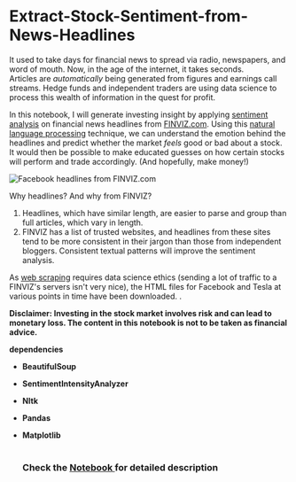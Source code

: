 # Extract-Stock-Sentiment-from-News-Headlines
<p>It used to take days for financial news to spread via radio, newspapers, and word of mouth. Now, in the age of the internet, it takes seconds.<br>
Articles are <em>automatically</em> being generated from figures and earnings call streams. Hedge funds and independent traders are using data science to process this wealth of information in the quest for profit.</p>
<p>In this notebook, I will generate investing insight by applying <a href="https://en.wikipedia.org/wiki/Sentiment_analysis">sentiment analysis</a> on financial news headlines from <a href="https://finviz.com">FINVIZ.com</a>. Using this <a href="https://en.wikipedia.org/wiki/Natural_language_processing">natural language processing</a> technique, we can understand the emotion behind the headlines and predict whether the market <em>feels</em> good or bad about a stock. It would then be possible to make educated guesses on how certain stocks will perform and trade accordingly. (And hopefully, make money!)</p>
<p><img src="https://assets.datacamp.com/production/project_611/img/fb_headlines.png" alt="Facebook headlines from FINVIZ.com"></p>
<p>Why headlines? And why from FINVIZ?</p>
<ol>
<li>Headlines, which have similar length, are easier to parse and group than full articles, which vary in length.</li>
<li>FINVIZ has a list of trusted websites, and headlines from these sites tend to be more consistent in their jargon than those from independent bloggers. Consistent textual patterns will improve the sentiment analysis.</li>
</ol>
<p>As <a href="https://en.wikipedia.org/wiki/Web_scraping">web scraping</a> requires data science ethics (sending a lot of traffic to a FINVIZ's servers isn't very nice), the HTML files for Facebook and Tesla at various points in time have been downloaded. .</p>
<p><strong>Disclaimer: Investing in the stock market involves risk and can lead to monetary loss. The content in this notebook is not to be taken as financial advice.</strong> </p>



<strong> <p1> dependencies <p1> <br>
- BeautifulSoup <br>
- SentimentIntensityAnalyzer <br>
- Nltk <br>
- Pandas <br>
- Matplotlib <br> <br>
  
  
  ### Check the <a href='https://github.com/Mohamedsoliman828/comprehensive-analysis-of-the-Android-app-market/blob/main/notebook.ipynb' > Notebook </a> for detailed description
